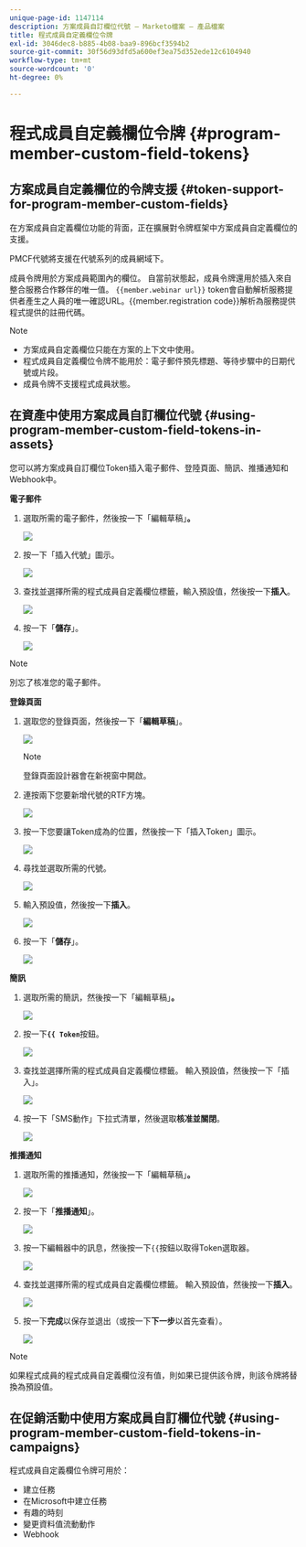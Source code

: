 ```yaml
---
unique-page-id: 1147114
description: 方案成員自訂欄位代號 — Marketo檔案 — 產品檔案
title: 程式成員自定義欄位令牌
exl-id: 3046dec8-b885-4b08-baa9-896bcf3594b2
source-git-commit: 30f56d93dfd5a600ef3ea75d352ede12c6104940
workflow-type: tm+mt
source-wordcount: '0'
ht-degree: 0%

---
```


# 程式成員自定義欄位令牌 {#program-member-custom-field-tokens}

## 方案成員自定義欄位的令牌支援 {#token-support-for-program-member-custom-fields}

在方案成員自定義欄位功能的背面，正在擴展對令牌框架中方案成員自定義欄位的支援。

PMCF代號將支援在代號系列的成員網域下。

成員令牌用於方案成員範圍內的欄位。 自當前狀態起，成員令牌還用於插入來自整合服務合作夥伴的唯一值。 `{{member.webinar url}}` token會自動解析服務提供者產生之人員的唯一確認URL。{{member.registration code}}解析為服務提供程式提供的註冊代碼。

>[!NOTE]
>
>* 方案成員自定義欄位只能在方案的上下文中使用。
>* 程式成員自定義欄位令牌不能用於：電子郵件預先標題、等待步驟中的日期代號或片段。
>* 成員令牌不支援程式成員狀態。


## 在資產中使用方案成員自訂欄位代號 {#using-program-member-custom-field-tokens-in-assets}

您可以將方案成員自訂欄位Token插入電子郵件、登陸頁面、簡訊、推播通知和Webhook中。

**電子郵件**

1. 選取所需的電子郵件，然後按一下「編輯草稿」**。**

   ![](assets/program-member-custom-field-tokens-1.png)

1. 按一下「插入代號」圖示。

   ![](assets/program-member-custom-field-tokens-2.png)

1. 查找並選擇所需的程式成員自定義欄位標籤，輸入預設值，然後按一下&#x200B;**插入**。

   ![](assets/program-member-custom-field-tokens-3.png)

1. 按一下「**儲存**」。

   ![](assets/program-member-custom-field-tokens-4.png)

>[!NOTE]
>
>別忘了核准您的電子郵件。

**登錄頁面**

1. 選取您的登錄頁面，然後按一下「**編輯草稿**」。

   ![](assets/program-member-custom-field-tokens-5.png)

   >[!NOTE]
   >
   >登錄頁面設計器會在新視窗中開啟。

1. 連按兩下您要新增代號的RTF方塊。

   ![](assets/program-member-custom-field-tokens-6.png)

1. 按一下您要讓Token成為的位置，然後按一下「插入Token」圖示。

   ![](assets/program-member-custom-field-tokens-7.png)

1. 尋找並選取所需的代號。

   ![](assets/program-member-custom-field-tokens-8.png)

1. 輸入預設值，然後按一下&#x200B;**插入**。

   ![](assets/program-member-custom-field-tokens-9.png)

1. 按一下「**儲存**」。

   ![](assets/program-member-custom-field-tokens-10.png)

**簡訊**

1. 選取所需的簡訊，然後按一下「編輯草稿」**。**

   ![](assets/program-member-custom-field-tokens-11.png)

1. 按一下&#x200B;**`{{ Token`**&#x200B;按鈕。

   ![](assets/program-member-custom-field-tokens-12.png)

1. 查找並選擇所需的程式成員自定義欄位標籤。 輸入預設值，然後按一下「插入」。

   ![](assets/program-member-custom-field-tokens-13.png)

1. 按一下「SMS動作」下拉式清單，然後選取&#x200B;**核准並關閉**。

   ![](assets/program-member-custom-field-tokens-14.png)

**推播通知**

1. 選取所需的推播通知，然後按一下「編輯草稿」**。**

   ![](assets/program-member-custom-field-tokens-15.png)

1. 按一下「**推播通知**」。

   ![](assets/program-member-custom-field-tokens-16.png)

1. 按一下編輯器中的訊息，然後按一下`{{`按鈕以取得Token選取器。

   ![](assets/program-member-custom-field-tokens-17.png)

1. 查找並選擇所需的程式成員自定義欄位標籤。 輸入預設值，然後按一下&#x200B;**插入**。

   ![](assets/program-member-custom-field-tokens-18.png)

1. 按一下&#x200B;**完成**&#x200B;以保存並退出（或按一下&#x200B;**下一步**&#x200B;以首先查看）。

   ![](assets/program-member-custom-field-tokens-19.png)

>[!NOTE]
>
>如果程式成員的程式成員自定義欄位沒有值，則如果已提供該令牌，則該令牌將替換為預設值。

## 在促銷活動中使用方案成員自訂欄位代號 {#using-program-member-custom-field-tokens-in-campaigns}

程式成員自定義欄位令牌可用於：

* 建立任務
* 在Microsoft中建立任務
* 有趣的時刻
* 變更資料值流動動作
* Webhook
